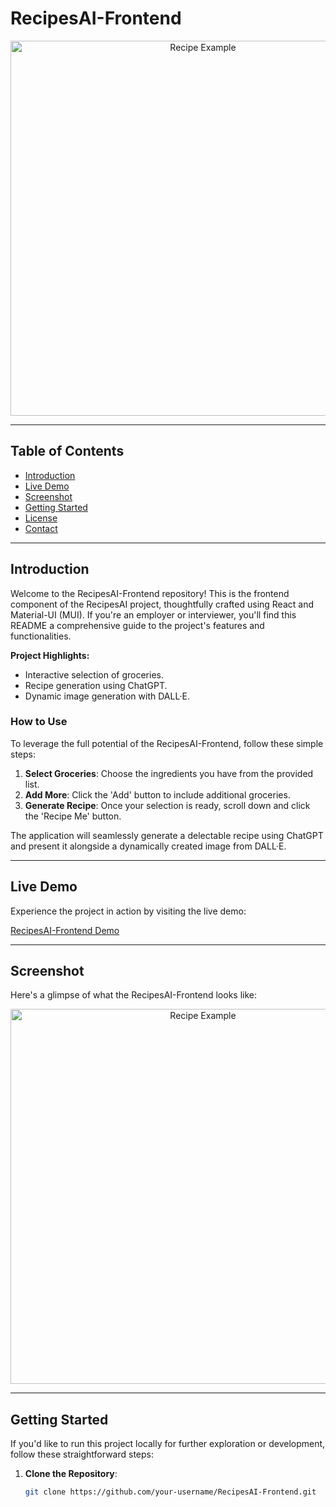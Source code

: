# RecipesAI-Frontend

<div align="center">
  <img src="https://recipes-elad-project.s3.us-west-2.amazonaws.com/GithubReadme.png" alt="Recipe Example" width="600">
</div>

---

## Table of Contents

- [Introduction](#introduction)
- [Live Demo](#live-demo)
- [Screenshot](#screenshot)
- [Getting Started](#getting-started)
- [License](#license)
- [Contact](#contact)

---

## Introduction

Welcome to the RecipesAI-Frontend repository! This is the frontend component of the RecipesAI project, thoughtfully crafted using React and Material-UI (MUI). If you're an employer or interviewer, you'll find this README a comprehensive guide to the project's features and functionalities.

**Project Highlights:**

- Interactive selection of groceries.
- Recipe generation using ChatGPT.
- Dynamic image generation with DALL·E.

### How to Use

To leverage the full potential of the RecipesAI-Frontend, follow these simple steps:

1. **Select Groceries**: Choose the ingredients you have from the provided list.
2. **Add More**: Click the 'Add' button to include additional groceries.
3. **Generate Recipe**: Once your selection is ready, scroll down and click the 'Recipe Me' button.

The application will seamlessly generate a delectable recipe using ChatGPT and present it alongside a dynamically created image from DALL·E.

---

## Live Demo

Experience the project in action by visiting the live demo:

[RecipesAI-Frontend Demo](https://elad-ai-recipes.netlify.app/recipe)

---

## Screenshot

Here's a glimpse of what the RecipesAI-Frontend looks like:

<div align="center">
  <img src="https://recipes-elad-project.s3.us-west-2.amazonaws.com/GithubReadme.png" alt="Recipe Example" width="600">
</div>

---

## Getting Started

If you'd like to run this project locally for further exploration or development, follow these straightforward steps:

1. **Clone the Repository**:

   ```bash
   git clone https://github.com/your-username/RecipesAI-Frontend.git
